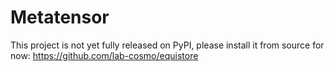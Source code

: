 # Metatensor

This project is not yet fully released on PyPI, please install it from source
for now: https://github.com/lab-cosmo/equistore
